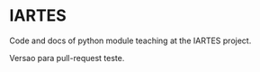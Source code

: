 # IARTES
Code and docs of python module teaching at the IARTES project.

Versao para pull-request teste.

